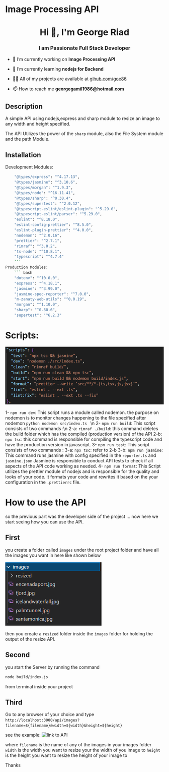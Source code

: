 # Image Processing API
<h1 align="center">Hi 👋, I'm George Riad</h1>
<h3 align="center">I am Passionate Full Stack Developer</h3>

- 🔭 I’m currently working on **Image Processing API**

- 🌱 I’m currently learning **nodejs for Backend**

- 👨‍💻 All of my projects are available at [gihub.com/goe86](gihub.com/goe86)

- 📫 How to reach me **georgegamil1986@hotmail.com**

## Description
A simple API using nodejs,express and sharp module to resize an image to any width and height specified.

The API Utilizes the power of the ```sharp``` module, also the File System module and the path Module.

## Installation
Development Modules:
``` bash
    "@types/express": "^4.17.13",
    "@types/jasmine": "^3.10.6",
    "@types/morgan": "^1.9.3",
    "@types/node": "^16.11.41",
    "@types/sharp": "^0.30.4",
    "@types/supertest": "^2.0.12",
    "@typescript-eslint/eslint-plugin": "^5.29.0",
    "@typescript-eslint/parser": "^5.29.0",
    "eslint": "^8.18.0",
    "eslint-config-prettier": "^8.5.0",
    "eslint-plugin-prettier": "^4.0.0",
    "nodemon": "^2.0.16",
    "prettier": "^2.7.1",
    "rimraf": "^3.0.2",
    "ts-node": "^10.8.1",
    "typescript": "^4.7.4"
    ```
Production Modules:
    ``` bash
    "dotenv": "^10.0.0",
    "express": "^4.18.1",
    "jasmine": "^3.99.0",
    "jasmine-spec-reporter": "^7.0.0",
    "m-zanaty-web-utils": "^0.0.19",
    "morgan": "^1.10.0",
    "sharp": "^0.30.6",
    "supertest": "^6.2.3"
```  

# Scripts:

![scripts in the package.json file](Scripts_Pkgjson.PNG)

1- ```npm run dev```: This script runs a module called nodemon. the purpose on nodemon is to monitor changes happening to the file specified after nodemon
    ```python
    nodemon src/index.ts
    ``` \n
2- ```npm run build```: This script consists of two commands :\n
    2-a: ```rimraf ./build```: this command deletes the build folder which has the compiled (production version) of the API
    2-b: ```npx tsc```: this command is responsible for compiling the typescript code and have the production version in javascript.
3- ```npm run test```: This script consists of two commands :
    3-a: ```npx tsc```: refer to 2-b
    3-b: ```npm run jasmine```: This command runs jasmine with config specified in the ```reporter.ts``` and ```jasmine.json```
    Jasmine is responsible to conduct API tests to check if all aspects of the API code working as needed.
4- ```npm run format```: This Script utilizes the prettier module of nodejs and is responsible for the quality and looks of your code. it formats your code and rewrites it based on the your configuration in the ```.prettierrc``` file.

# How to use the API
so the previous part was the developer side of the project ... now here we start seeing how you can use the API.

## First
you create a folder called `images` under the root project folder and have all the images you want in here like shown below

![images_folder](images_folder.PNG)

then you create a ```resized``` folder inside the ```images``` folder for holding the output of the resize API.

## Second
you start the Server by running the command 
```bash
node build/index.js
```
from terminal inside your project
## Third 
Go to any browser of your choice and type
```http://localhost:3000/api/images?filename=${filename}&width=${width}&height=${height}```

see the example:
![link to API](server_API_link.PNG)

where
```filename``` is the name of any of the images in your images folder 
```width``` is the width you want to resize your the width of you image to 
```height``` is the height you want to resize the height of your image to



Thanks 